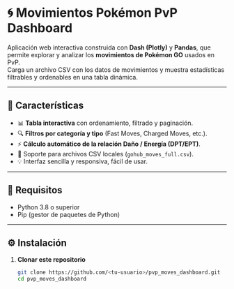 # 🌀 Movimientos Pokémon PvP Dashboard

Aplicación web interactiva construida con **Dash (Plotly)** y **Pandas**, que permite explorar y analizar los **movimientos de Pokémon GO** usados en PvP.  
Carga un archivo CSV con los datos de movimientos y muestra estadísticas filtrables y ordenables en una tabla dinámica.

---

## 🚀 Características

- 📊 **Tabla interactiva** con ordenamiento, filtrado y paginación.  
- 🔍 **Filtros por categoría y tipo** (Fast Moves, Charged Moves, etc.).  
- ⚡ **Cálculo automático de la relación Daño / Energía (DPT/EPT)**.  
- 📁 Soporte para archivos CSV locales (`gohub_moves_full.csv`).  
- 💡 Interfaz sencilla y responsiva, fácil de usar.  

---

## 🧩 Requisitos

- Python 3.8 o superior  
- Pip (gestor de paquetes de Python)

---

## ⚙️ Instalación

1. **Clonar este repositorio**
   ```bash
   git clone https://github.com/<tu-usuario>/pvp_moves_dashboard.git
   cd pvp_moves_dashboard
